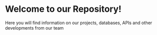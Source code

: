 # Welcome to our Repository!

Here you will find information on our projects, databases, APIs and other developments from our team
